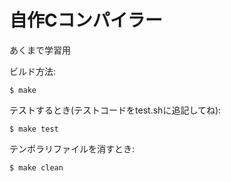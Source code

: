 # 自作Cコンパイラー
あくまで学習用

ビルド方法:
```
$ make
```

テストするとき(テストコードをtest.shに追記してね):
```
$ make test
```

テンポラリファイルを消すとき:
```
$ make clean
```
